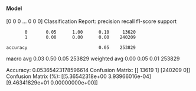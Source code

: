 #### Model
[0 0 0 ... 0 0 0]
Classification Report:
              precision    recall  f1-score   support

           0       0.05      1.00      0.10     13620
           1       0.00      0.00      0.00    240209

    accuracy                           0.05    253829
   macro avg       0.03      0.50      0.05    253829
weighted avg       0.00      0.05      0.01    253829

Accuracy: 0.05365423178596614
Confusion Matrix:
[[ 13619      1]
 [240209      0]]
Confusion Matrix (%):
[[5.36542318e+00 3.93966016e-04]
 [9.46341829e+01 0.00000000e+00]]

